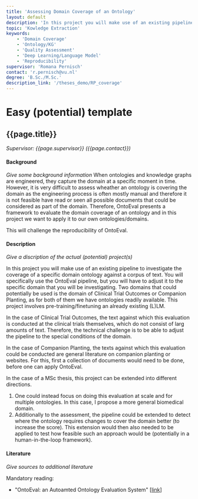 ```yaml
---
title: 'Assessing Domain Coverage of an Ontology'
layout: default
description: 'In this project you will make use of an existing pipeline to investigate the coverage of a specific domain ontology against a corpus of text.'
topic: 'Kowledge Extraction'
keywords: 
    - 'Domain Coverage'
    - 'Ontology/KG'
    - 'Quality Assessment'
    - 'Deep Learning/Language Model'
    - 'Reproducibility'
supervisor: 'Romana Pernisch'
contact: 'r.pernisch@vu.nl'
degree: 'B.Sc./M.Sc.'
description_link: '/theses_demo/RP_coverage'
---
```



# Easy (potential) template
<!-- The informtation below doesn´t need to be adjusted. It is automatically pulled from the frontmatter-->
## {{page.title}} 
*Supervisor: {{page.supervisor}} ({{page.contact}})*

#### Background
*Give some background information*
When ontologies and knowledge graphs are engineered, they capture the domain at a specific moment in time.
However, it is very difficult to assess wheather an ontology is covering the domain as the engineering process is often mostly manual and therefore it is not feasible have read or seen all possible documents that could be considered as part of the domain.
Therefore, OntoEval presents a framework to evaluate the domain coverage of an ontology and in this project we want to apply it to our own ontologies/domains.

This will challenge the reproducibility of OntoEval.

#### Description
*Give a discription of the actual (potential) project(s)*

In this project you will make use of an existing pipeline to investigate the coverage of a specific domain ontology against a corpus of text. You will specifically use the OntoEval pipeline, but you will have to adjust it to the specific domain that you will be investigating. Two domains that could potentially be used is the domain of Clinical Trial Outcomes or Companion Planting, as for both of them we have ontologies readily available. This project involves pre-training/finetuning an already existing (L)LM.

In the case of Clinical Trial Outcomes, the text against which this evaluation is conducted at the clinical trials themselves, which do not consist of larg amounts of text. Therefore, the technical challenge is to be able to adjust the pipeline to the special conditions of the domain.

In the case of Companion Planting, the texts against which this evaluation could be conducted are general literature on companion planting or websites. For this, first a collection of documents would need to be done, before one can apply OntoEval.

In the case of a MSc thesis, this project can be extended into different directions.
1) One could instead focus on doing this evaluation at scale and for multiple ontologies. In this case, I propose a more general biomedical domain.
2) Additionally to the assessment, the pipeline could be extended to detect where the ontology requires changes to cover the domain better (to increase the score). This extension would then also needed to be applied to test how feasible such an approach would be (potentially in a human-in-the-loop framework).

#### Literature
*Give sources to additional literature*

Mandatory reading:
- "OntoEval: an Autoamted Ontology Evaluation System" [<a href="https://dl.acm.org/doi/fullHtml/10.1145/3543873.3587318">link</a>]
